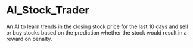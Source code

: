 # AI_Stock_Trader
An AI to learn trends in the closing stock price for the last 10 days and sell or buy stocks based on the prediction whether the stock would result in a reward on penalty.
